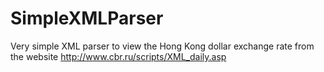 # SimpleXMLParser
Very simple XML parser to view the Hong Kong dollar exchange rate from the website http://www.cbr.ru/scripts/XML_daily.asp


